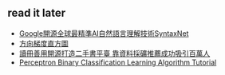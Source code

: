 ## read it later
- [Google開源全球最精準AI自然語言理解技術SyntaxNet](http://www.bnext.com.tw/article/view/id/39564)
- [方向梯度直方圖](https://zh.m.wikipedia.org/zh-tw/方向梯度直方图)
- [讀冊善用開源打造二手書平臺 靠資料採礦推薦成功吸引百萬人](http://www.ithome.com.tw/people/105845)
- [Perceptron Binary Classification Learning Algorithm Tutorial](https://github.com/fukuball/fuku-ml/blob/master/tutorial/Perceptron%20Binary%20Classification%20Learning%20Algorithm%20Tutorial.ipynb)
